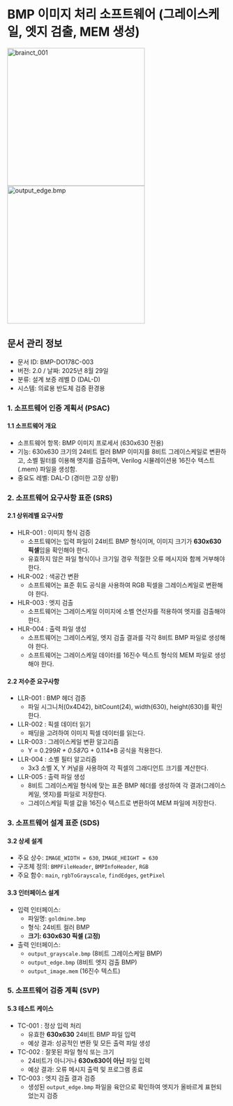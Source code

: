 # BMP 이미지 처리 소프트웨어 (그레이스케일, 엣지 검출, MEM 생성)
<img width="315" height="315" alt="brainct_001" src="https://github.com/user-attachments/assets/8d03445f-322d-4cc2-9d90-251370a270b4" />

<img width="315" height="315" alt="output_edge.bmp" src="https://github.com/user-attachments/files/22039849/output_edge.bmp" />



## 문서 관리 정보
 - 문서 ID: BMP-DO178C-003
 - 버전: 2.0 / 날짜: 2025년 8월 29일
 - 분류: 설계 보증 레벨 D (DAL-D)
 - 시스템: 의료용 반도체 검증 환경용

### 1. 소프트웨어 인증 계획서 (PSAC)
#### 1.1 소프트웨어 개요
 - 소프트웨어 항목: BMP 이미지 프로세서 (630x630 전용)
 - 기능: 630x630 크기의 24비트 컬러 BMP 이미지를 8비트 그레이스케일로 변환하고, 소벨 필터를 이용해 엣지를 검출하며, Verilog 시뮬레이션용 16진수 텍스트(.mem) 파일을 생성함.
 - 중요도 레벨: DAL-D (경미한 고장 상황)

### 2. 소프트웨어 요구사항 표준 (SRS)
#### 2.1 상위레벨 요구사항
 * HLR-001 : 이미지 형식 검증
   * 소프트웨어는 입력 파일이 24비트 BMP 형식이며, 이미지 크기가 **630x630 픽셀**임을 확인해야 한다.
   * 유효하지 않은 파일 형식이나 크기일 경우 적절한 오류 메시지와 함께 거부해야 한다.
 * HLR-002 : 색공간 변환
   * 소프트웨어는 표준 휘도 공식을 사용하여 RGB 픽셀을 그레이스케일로 변환해야 한다.
 * HLR-003 : 엣지 검출
   * 소프트웨어는 그레이스케일 이미지에 소벨 연산자를 적용하여 엣지를 검출해야 한다.
 * HLR-004 : 출력 파일 생성
   * 소프트웨어는 그레이스케일, 엣지 검출 결과를 각각 8비트 BMP 파일로 생성해야 한다.
   * 소프트웨어는 그레이스케일 데이터를 16진수 텍스트 형식의 MEM 파일로 생성해야 한다.

#### 2.2 저수준 요구사항
 * LLR-001 : BMP 헤더 검증
   * 파일 시그니처(0x4D42), bitCount(24), width(630), height(630)를 확인한다.
 * LLR-002 : 픽셀 데이터 읽기
   * 패딩을 고려하여 이미지 픽셀 데이터를 읽는다.
 * LLR-003 : 그레이스케일 변환 알고리즘
   * Y = 0.299*R + 0.587*G + 0.114*B 공식을 적용한다.
 * LLR-004 : 소벨 필터 알고리즘
   * 3x3 소벨 X, Y 커널을 사용하여 각 픽셀의 그래디언트 크기를 계산한다.
 * LLR-005 : 출력 파일 생성
   * 8비트 그레이스케일 형식에 맞는 표준 BMP 헤더를 생성하여 각 결과(그레이스케일, 엣지)를 파일로 저장한다.
   * 그레이스케일 픽셀 값을 16진수 텍스트로 변환하여 MEM 파일에 저장한다.

### 3. 소프트웨어 설계 표준 (SDS)
#### 3.2 상세 설계
 * 주요 상수: `IMAGE_WIDTH = 630`, `IMAGE_HEIGHT = 630`
 * 구조체 정의: `BMPFileHeader`, `BMPInfoHeader`, `RGB`
 * 주요 함수: `main`, `rgbToGrayscale`, `findEdges`, `getPixel`

#### 3.3 인터페이스 설계
 * 입력 인터페이스:
   * 파일명: `goldmine.bmp`
   * 형식: 24비트 컬러 BMP
   * **크기: 630x630 픽셀 (고정)**
 * 출력 인터페이스:
   * `output_grayscale.bmp` (8비트 그레이스케일 BMP)
   * `output_edge.bmp` (8비트 엣지 검출 BMP)
   * `output_image.mem` (16진수 텍스트)

### 5. 소프트웨어 검증 계획 (SVP)
#### 5.3 테스트 케이스
 * TC-001 : 정상 입력 처리
   * 유효한 **630x630** 24비트 BMP 파일 입력
   * 예상 결과: 성공적인 변환 및 모든 출력 파일 생성
 * TC-002 : 잘못된 파일 형식 또는 크기
   * 24비트가 아니거나 **630x630이 아닌** 파일 입력
   * 예상 결과: 오류 메시지 출력 및 프로그램 종료
 * TC-003 : 엣지 검출 결과 검증
   * 생성된 `output_edge.bmp` 파일을 육안으로 확인하여 엣지가 올바르게 표현되었는지 검증
